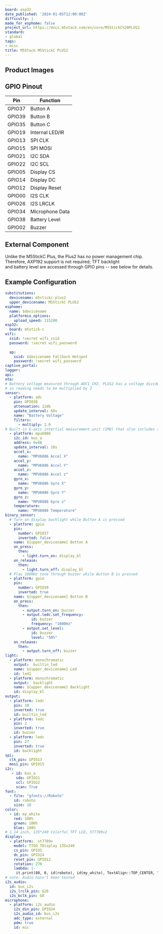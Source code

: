```yaml
---
board: esp32
date_published: '2024-01-05T12:00:00Z'
difficulty: 1
made_for_esphome: false
project_url: https://docs.m5stack.com/en/core/M5StickC%20PLUS2
standard:
- global
tags:
- misc
title: M5Stack M5StickC PLUS2
---
```


## Product Images

## GPIO Pinout

| Pin    | Function          |
| ------ | ----------------- |
| GPIO37 | Button A          |
| GPIO39 | Button B          |
| GPIO35 | Button C          |
| GPIO19 | Internal LED/IR   |
| GPIO13 | SPI CLK           |
| GPIO15 | SPI MOSI          |
| GPIO21 | I2C SDA           |
| GPIO22 | I2C SCL           |
| GPIO05 | Display CS        |
| GPIO14 | Display DC        |
| GPIO12 | Display Reset     |
| GPIO00 | I2S CLK           |
| GPIO26 | I2S LRCLK         |
| GPIO34 | Microphone Data   |
| GPIO38 | Battery Level     |
| GPIO02 | Buzzer            |

## External Component

Unlike the M5StickC Plus, the Plus2 has no power management chip. Therefore, AXP192 support is not required; TFT backlight  
and battery level are accessed through GPIO pins -- see below for details.

## Example Configuration

```yml
substitutions:
  devicename: m5stickc-plus2
  upper_devicename: M5StickC PLUS2
esphome:
  name: $devicename
  platformio_options:
    upload_speed: 115200
esp32:
  board: m5stick-c
wifi:
  ssid: !secret wifi_ssid
  password: !secret wifi_password
  
  ap:
    ssid: $devicename Fallback Hotspot
    password: !secret wifi_password
captive_portal:
logger:
api:
ota:
# Battery voltage measured through ADC1_CH2. PLUS2 has a voltage divider,
# so reading needs to be multiplied by 2
sensor:
  - platform: adc
    pin: GPIO38
    attenuation: 12db
    update_interval: 60s
    name: "Battery Voltage"
    filters:
      - multiply: 2.0
# Built-in 6-axis intertial measurement unit (IMU) that also includes a temperature sensor
  - platform: mpu6886
    i2c_id: bus_a
    address: 0x68
    update_interval: 10s
    accel_x:
      name: "MPU6886 Accel X"
    accel_y:
      name: "MPU6886 Accel Y"
    accel_z:
      name: "MPU6886 Accel z"
    gyro_x:
      name: "MPU6886 Gyro X"
    gyro_y:
      name: "MPU6886 Gyro Y"
    gyro_z:
      name: "MPU6886 Gyro z"
    temperature:
      name: "MPU6886 Temperature"
binary_sensor:
  # Turn on display backlight while Button A is pressed
  - platform: gpio
    pin:
      number: GPIO37
      inverted: false
    name: ${upper_devicename} Button A
    on_press:
      then:
        - light.turn_on: display_bl
    on_release:
      then:
        - light.turn_off: display_bl
  # Play 1000Hz tone through buzzer while Button B is pressed
  - platform: gpio
    pin:
      number: GPIO39
      inverted: true
    name: ${upper_devicename} Button B
    on_press:
      then:
        - output.turn_on: buzzer
        - output.ledc.set_frequency:
            id: buzzer
            frequency: "1000Hz"
        - output.set_level:
            id: buzzer
            level: "50%"
    on_release:
      then:
        - output.turn_off: buzzer
light:
  - platform: monochromatic
    output:  builtin_led
    name: ${upper_devicename} Led
    id: led1
  - platform: monochromatic
    output:  backlight
    name: ${upper_devicename} Backlight
    id: display_bl
output:
  - platform: ledc
    pin: 10
    inverted: true
    id: builtin_led
  - platform: ledc
    pin: 2
    inverted: true
    id: buzzer
  - platform: ledc
    pin: 27
    inverted: true
    id: backlight
spi:
  clk_pin: GPIO13
  mosi_pin: GPIO15
i2c:
   - id: bus_a
     sda: GPIO21
     scl: GPIO22
     scan: True
font:
  - file: "gfonts://Roboto"
    id: roboto
    size: 18
color:
  - id: my_white
    red: 100%
    green: 100%
    blue: 100%
# 1.14 inch, 135*240 Colorful TFT LCD, ST7789v2
display:
  - platform:  st7789v
    model: TTGO TDisplay 135x240
    cs_pin: GPIO5
    dc_pin: GPIO14
    reset_pin: GPIO12
    rotation: 270
    lambda: |-
     it.print(80, 0, id(roboto), id(my_white), TextAlign::TOP_CENTER, "M5Stick Test");
# note: Audio hasn't been tested
i2s_audio:
  id: bus_i2s
  i2s_lrclk_pin: G26
  i2s_bclk_pin: G0
microphone:
  - platform: i2s_audio
    i2s_din_pin: GPIO34
    i2s_audio_id: bus_i2s
    adc_type: external
    pdm: true
    id: mic
```